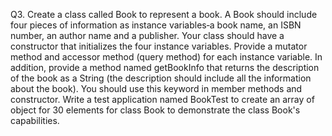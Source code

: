 
Q3. Create a class called Book to represent a book. A Book should include four pieces of information as instance variables‐a book name, an ISBN number, an author name and a publisher. Your class should have a constructor that initializes the four instance variables. Provide a mutator method and accessor method (query method) for each instance variable. In addition, provide a method named getBookInfo that returns the description of the book as a String (the description should include all the information about the book). You should use this keyword in member methods and constructor. Write a test application named BookTest to create an array of object for 30 elements for class Book to demonstrate the class Book's capabilities.
